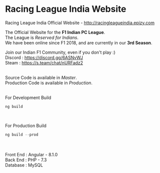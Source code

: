 # Racing League India Website
Racing League India Official Website - http://racingleagueindia.epizy.com <br>

The Official Website for the __F1 Indian PC League__. <br>
The League is *Reserved for Indians*. <br>
We have been online since F1 2018, and are currently in our __3rd Season__. <br>

Join our Indian F1 Community, even if you don't play :) <br>
Discord : https://discord.gg/6ASNvWJ <br>
Steam : https://s.team/chat/nURFadz2 <br><br>

Source Code is available in *Master*. <br>
Production Code is available in *Production*. <br><br>

For Development Build <br>
```javascript
ng build
```
<br>

For Production Build <br>
```javascript
ng build --prod
```
<br><br>
Front End : Angular - 8.1.0 <br>
Back End : PHP - 7.3 <br>
Database : MySQL <br>
